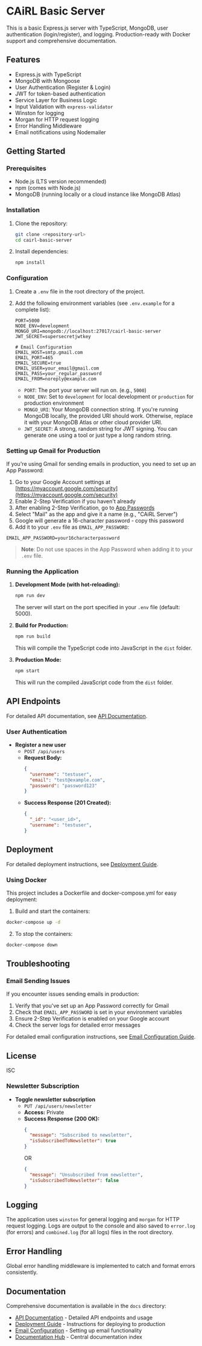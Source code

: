 # CAiRL Basic Server

This is a basic Express.js server with TypeScript, MongoDB, user authentication (login/register), and logging. Production-ready with Docker support and comprehensive documentation.

## Features

- Express.js with TypeScript
- MongoDB with Mongoose
- User Authentication (Register & Login)
- JWT for token-based authentication
- Service Layer for Business Logic
- Input Validation with `express-validator`
- Winston for logging
- Morgan for HTTP request logging
- Error Handling Middleware
- Email notifications using Nodemailer

## Getting Started

### Prerequisites

- Node.js (LTS version recommended)
- npm (comes with Node.js)
- MongoDB (running locally or a cloud instance like MongoDB Atlas)

### Installation

1.  Clone the repository:

    ```bash
    git clone <repository-url>
    cd cairl-basic-server
    ```

2.  Install dependencies:

    ```bash
    npm install
    ```

### Configuration

1.  Create a `.env` file in the root directory of the project.

2.  Add the following environment variables (see `.env.example` for a complete list):

    ```
    PORT=5000
    NODE_ENV=development
    MONGO_URI=mongodb://localhost:27017/cairl-basic-server
    JWT_SECRET=supersecretjwtkey
    
    # Email Configuration
    EMAIL_HOST=smtp.gmail.com
    EMAIL_PORT=465
    EMAIL_SECURE=true
    EMAIL_USER=your_email@gmail.com
    EMAIL_PASS=your_regular_password
    EMAIL_FROM=noreply@example.com
    ```

    -   `PORT`: The port your server will run on. (e.g., `5000`)
    -   `NODE_ENV`: Set to `development` for local development or `production` for production environment
    -   `MONGO_URI`: Your MongoDB connection string. If you're running MongoDB locally, the provided URI should work. Otherwise, replace it with your MongoDB Atlas or other cloud provider URI.
    -   `JWT_SECRET`: A strong, random string for JWT signing. You can generate one using a tool or just type a long random string.

### Setting up Gmail for Production

If you're using Gmail for sending emails in production, you need to set up an App Password:

1. Go to your Google Account settings at [https://myaccount.google.com/security](https://myaccount.google.com/security)
2. Enable 2-Step Verification if you haven't already
3. After enabling 2-Step Verification, go to [App Passwords](https://myaccount.google.com/apppasswords)
4. Select "Mail" as the app and give it a name (e.g., "CAiRL Server")
5. Google will generate a 16-character password - copy this password
6. Add it to your `.env` file as `EMAIL_APP_PASSWORD`:

```
EMAIL_APP_PASSWORD=your16characterpassword
```

> **Note**: Do not use spaces in the App Password when adding it to your `.env` file.

### Running the Application

1.  **Development Mode (with hot-reloading):**

    ```bash
    npm run dev
    ```

    The server will start on the port specified in your `.env` file (default: 5000).

2.  **Build for Production:**

    ```bash
    npm run build
    ```

    This will compile the TypeScript code into JavaScript in the `dist` folder.

3.  **Production Mode:**

    ```bash
    npm start
    ```

    This will run the compiled JavaScript code from the `dist` folder.

## API Endpoints

For detailed API documentation, see [API Documentation](./docs/api-documentation.md).

### User Authentication

-   **Register a new user**
    -   `POST /api/users`
    -   **Request Body:**
        ```json
        {
          "username": "testuser",
          "email": "test@example.com",
          "password": "password123"
        }
        ```
    -   **Success Response (201 Created):**
        ```json
        {
          "_id": "<user_id>",
          "username": "testuser",
        }
        ```

## Deployment

For detailed deployment instructions, see [Deployment Guide](./docs/deployment-guide.md).

### Using Docker

This project includes a Dockerfile and docker-compose.yml for easy deployment:

1. Build and start the containers:

```bash
docker-compose up -d
```

2. To stop the containers:

```bash
docker-compose down
```

## Troubleshooting

### Email Sending Issues

If you encounter issues sending emails in production:

1. Verify that you've set up an App Password correctly for Gmail
2. Check that `EMAIL_APP_PASSWORD` is set in your environment variables
3. Ensure 2-Step Verification is enabled on your Google account
4. Check the server logs for detailed error messages

For detailed email configuration instructions, see [Email Configuration Guide](./docs/email-configuration.md).

## License

ISC

### Newsletter Subscription

-   **Toggle newsletter subscription**
    -   `PUT /api/users/newsletter`
    -   **Access:** Private
    -   **Success Response (200 OK):**
        ```json
        {
          "message": "Subscribed to newsletter",
          "isSubscribedToNewsletter": true
        }
        ```
        OR
        ```json
        {
          "message": "Unsubscribed from newsletter",
          "isSubscribedToNewsletter": false
        }
        ```

## Logging

The application uses `winston` for general logging and `morgan` for HTTP request logging. Logs are output to the console and also saved to `error.log` (for errors) and `combined.log` (for all logs) files in the root directory.

## Error Handling

Global error handling middleware is implemented to catch and format errors consistently.

## Documentation

Comprehensive documentation is available in the `docs` directory:

- [API Documentation](./docs/api-documentation.md) - Detailed API endpoints and usage
- [Deployment Guide](./docs/deployment-guide.md) - Instructions for deploying to production
- [Email Configuration](./docs/email-configuration.md) - Setting up email functionality
- [Documentation Hub](./docs/README.md) - Central documentation index
